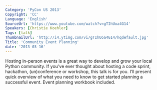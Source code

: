 ```yaml
---
Category: 'PyCon US 2013'
Copyright: 'CC'
Language: 'English'
SourceUrl: 'https://www.youtube.com/watch?v=gTIhUoa4G14'
Speakers: [Christie Koehler]
Tags: [talk]
ThumbnailUrl: 'http://i4.ytimg.com/vi/gTIhUoa4G14/hqdefault.jpg'
Title: 'Community Event Planning'
date: '2013-03-16'
---
```

Hosting in-person events is a great way to develop and grow your local Python community. If you’ve ever thought about hosting a code sprint, hackathon, (un)conference or workshop, this talk is for you. I’ll present quick overview of what you need to know to get started planning a successful event. Event planning workbook included.